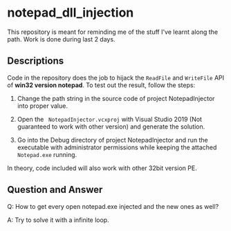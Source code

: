 # notepad_dll_injection

This repository is meant for reminding me of the stuff I've learnt along the path. Work is done during last 2 days.

## Descriptions

Code in the repository does the job to hijack the `ReadFile` and `WriteFile` API of **win32 version notepad**. To test out the result, follow the steps:

1. Change the path string in the source code of project NotepadInjector into proper value. 

2. Open the ` NotepadInjector.vcxproj` with Visual Studio 2019 (Not guaranteed to work with other version) and generate the solution.

3. Go into the Debug directory of project NotepadInjector and run the executable with administrator permissions while keeping the attached `Notepad.exe` running.


In theory, code included will also work with other 32bit version PE.

## Question and Answer

Q: How to get every open notepad.exe injected and the new ones as well?

A: Try to solve it with a infinite loop. 
